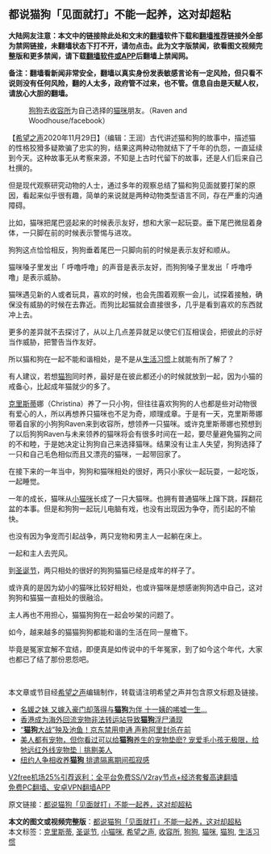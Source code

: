  <h2>都说猫狗「见面就打」不能一起养，这对却超粘</h2> <p class="notice"><b>大陆网友注意：本文中的链接除此处和文末的<a href="https://github.com/bannedbook/fanqiang" >翻墙</a>软件下载和<a href="https://github.com/killgcd/justmysocks/blob/master/README.md">翻墙推荐</a>链接外全部为禁网链接，未翻墙状态下打不开，请勿点击。此为文字版禁闻，欲看图文视频完整版和更多禁闻，请下载<a href="https://github.com/bannedbook/fanqiang">翻墙软件或APP</a>后翻墙上禁闻网。</p><p>备注：翻墙看新闻非常安全，翻墙以真实身份发表敏感言论有一定风险，但只看不说则没有任何风险，翻的人太多，政府管不过来，也不管。信息自由是天赋人权，请放心大胆的翻墙。</b></p>  <div class="entry"> <figure><figcaption><a href="https://www.bannedbook.org/bnews/tag/%e7%8b%97%e7%8b%97/" class="st_tag internal_tag" rel="tag" title="标签 狗狗 下的日志">狗狗</a>去<a href="https://www.bannedbook.org/bnews/tag/%E6%94%B6%E5%AE%B9%E6%89%80/" class="st_tag internal_tag" rel="tag" title="标签 收容所 下的日志">收容所</a>为自己选择的<a href="https://www.bannedbook.org/bnews/tag/%e7%8c%ab%e5%92%aa/" class="st_tag internal_tag" rel="tag" title="标签 猫咪 下的日志">猫咪</a>朋友。（Raven and Woodhouse/facebook）</figcaption></figure> <p>【<span class='wp_keywordlink_affiliate'><a href="https://www.soundofhope.org" title="希望之声" target="_blank">希望之声</a></span>2020年11月29日】（编辑：王润）古代讲述猫和狗的故事中，描述猫的性格狡猾多疑欺骗了忠实的狗，结果这两种动物就结下了千年的仇怨，一直延续到今天。这种故事无从考察来源，不知是上古时代留下的故事，还是人们后来自己杜撰的。</p> <p>但是现代观察研究动物的人士，通过多年的观察总结了猫和狗见面就要打架的原因，看起来似乎很有趣，简单的来说就是两种动物类型语言不同，存在严重的沟通障碍。</p> <p>比如，猫咪把尾巴竖起来的时候表示友好，想和大家一起玩耍。垂下尾巴微屈着身体，一只脚在前的时候表示警惕与进攻。</p> <p>狗狗这点恰恰相反，狗狗垂着尾巴一只脚向前的时候是表示友好和顺从。</p> <p>猫咪嗓子里发出「 呼噜呼噜」的声音是表示友好，而狗狗嗓子里发出「 呼噜呼噜」是表示威胁。</p> <p>猫咪遇见新的人或者玩具，喜欢的时候，也会先围着观察一会儿，试探着接触，确保没有威胁的时候在去靠近。而狗比起猫就会直接很多，几乎是看到喜欢的东西就冲上去。</p>  <p>更多的差异就不去探讨了，从以上几点差异就足以使它们互相误会，把彼此的示好当作威胁，把警告当作友好。</p> <p>所以猫和狗在一起不能和谐相处，是不是从<a href="https://www.bannedbook.org/bnews/tag/%E7%94%9F%E6%B4%BB%E4%B9%A0%E6%83%AF/" class="st_tag internal_tag" rel="tag" title="标签 生活习惯 下的日志">生活习惯</a>上就能有所了解了？</p> <p>有人建议，若想<a href="https://www.bannedbook.org/bnews/tag/%E7%8C%AB%E7%8B%97/" class="st_tag internal_tag" rel="tag" title="标签 猫狗 下的日志">猫狗</a>同时养，最好是在彼此都还小的时候就放到一起，因为小猫的戒备心，比起成年猫就少的多了。</p> <p></p> <p><a href="https://www.bannedbook.org/bnews/tag/%E5%85%8B%E9%87%8C%E6%96%AF%E8%92%82/" class="st_tag internal_tag" rel="tag" title="标签 克里斯蒂 下的日志">克里斯蒂</a>娜（Christina）养了一只小狗，但往往喜欢狗狗的人也都是些对动物很有爱心的人，所以再想养只猫咪也不足为奇，顺理成章。于是有一天，克里斯蒂娜带着自家的小狗狗Raven来到收容所，想领养一只猫咪。或许克里斯蒂娜也预想到了以后狗狗Raven与未来领养的猫咪将会有很多时间在一起，要尽量避免猫狗之间的不和睦，于是她决定让狗狗自己来选择猫咪。结果没有让主人失望，狗狗选择了一只和自己毛色相似而且又漂亮的猫咪，一起带回家了。</p> <p>在接下来的一年当中，狗狗和猫咪相处的很好，两只小家伙一起玩耍，一起吃饭，一起睡觉。</p>  <p></p> <p>一年的成长，猫咪从<a href="https://www.bannedbook.org/bnews/tag/%E5%B0%8F%E7%8C%AB%E5%92%AA/" class="st_tag internal_tag" rel="tag" title="标签 小猫咪 下的日志">小猫咪</a>长成了一只大猫咪。也拥有普通猫咪上蹿下跳，踩翻花盆的本事。但是和狗狗一起玩儿电脑有戏，也没有出现因为争夺，而引起的不愉快。</p> <p>也没有因为争宠而引起战争，两只宠物和男主人一起躺在床上。</p> <p>一起和主人去兜风。</p> <p>到<a href="https://www.bannedbook.org/bnews/tag/%e5%9c%a3%e8%af%9e%e8%8a%82/" class="st_tag internal_tag" rel="tag" title="标签 圣诞节 下的日志">圣诞节</a>，两只相处的很好的狗狗猫猫已经是成年的样子了。</p> <p>或许真的是因为幼小的猫咪比较好相处，也或许猫咪是想感谢狗狗选中自己，这对狗狗和猫猫一直相处的很融洽。</p>  <p>主人再也不用担心，猫猫狗狗在一起会吵架的问题了。</p> <p>如今，越来越多的猫猫狗狗都能和谐的生活在同一屋檐下。</p> <p>毕竟是冤家宜解不宜结，即便真是如传说中的千年冤家，到了如今这个年代，大家也都已了结了那份恩怨吧。</p> <p> </p> <p>本文章或节目经<a href="https://www.bannedbook.org/bnews/tag/%e5%b8%8c%e6%9c%9b%e4%b9%8b%e5%a3%b0/" class="st_tag internal_tag" rel="tag" title="标签 希望之声 下的日志">希望之声</a>编辑制作，转载请注明希望之声并包含原文标题及链接。</p> <ul class='op-related-articles' title='相关阅读'> <li><a href='https://www.bannedbook.org/bnews/yule/20200910/1393762.html' target='_blank'>名媛之妹 又嫁入豪门却落得与<b>猫狗</b>为伴 十一姨的唏嘘一生…</a></li> <li><a href='https://www.bannedbook.org/bnews/cnnews/hknews/20200830/1388200.html' target='_blank'>香港成为海外回流宠物非法转运站导致<b>猫狗</b>浮尸涌现</a></li> <li><a href='https://www.bannedbook.org/bnews/finance/20200820/1382893.html' target='_blank'>“<b>猫狗</b>大战”殃及池鱼！京东禁用申通 声称阿里封杀在前</a></li> <li><a href='https://www.bannedbook.org/bnews/taiwannews/20200629/1352591.html' target='_blank'>美人都有宠物，但你看过可以给<b>猫狗</b>养生的宠物垫麽? 宠爱毛小孩无极限，给牠远红外线宠物垫｜挑剔美人</a></li> <li><a href='https://www.bannedbook.org/bnews/worldnews/usa/20200613/1343978.html' target='_blank'>纽约人争相收养<b>猫狗</b> 排遣隔离期间孤寂感</a></li> </ul> <p class="texttj"> <a href="https://www.bannedbook.org/forum23/topic22702.html" target="_blank">V2free机场25%引荐返利：全平台免费SS/V2ray节点+经济套餐高速翻墙</a><br/> <a href="https://github.com/bannedbook/fanqiang/wiki/%E7%A6%81%E9%97%BB%E7%BD%91%E5%AE%89%E5%8D%93%E7%BF%BB%E5%A2%99%E6%96%B0%E9%97%BBAPP" target="_blank">免费PC翻墙、安卓VPN翻墙APP</a></p><p>原文链接：<a class="src_link"  href="https://www.soundofhope.org/post/273692" target="_blank">都说猫狗「见面就打」不能一起养，这对却超粘</a></p> <a name='sharetosocial'></a>       <div><b>本文的图文或视频完整版</b>：<a href='https://www.bannedbook.org/bnews/comments/20201130/1439523.html'>都说猫狗「见面就打」不能一起养，这对却超粘</a></div>  </div><!--END ENTRY--> <div class="postfooter"> <div>本文标签：<a href="https://www.bannedbook.org/bnews/tag/%E5%85%8B%E9%87%8C%E6%96%AF%E8%92%82/" rel="tag">克里斯蒂</a>, <a href="https://www.bannedbook.org/bnews/tag/%e5%9c%a3%e8%af%9e%e8%8a%82/" rel="tag">圣诞节</a>, <a href="https://www.bannedbook.org/bnews/tag/%E5%B0%8F%E7%8C%AB%E5%92%AA/" rel="tag">小猫咪</a>, <a href="https://www.bannedbook.org/bnews/tag/%e5%b8%8c%e6%9c%9b%e4%b9%8b%e5%a3%b0/" rel="tag">希望之声</a>, <a href="https://www.bannedbook.org/bnews/tag/%E6%94%B6%E5%AE%B9%E6%89%80/" rel="tag">收容所</a>, <a href="https://www.bannedbook.org/bnews/tag/%e7%8b%97%e7%8b%97/" rel="tag">狗狗</a>, <a href="https://www.bannedbook.org/bnews/tag/%e7%8c%ab%e5%92%aa/" rel="tag">猫咪</a>, <a href="https://www.bannedbook.org/bnews/tag/%E7%8C%AB%E7%8B%97/" rel="tag">猫狗</a>, <a href="https://www.bannedbook.org/bnews/tag/%E7%94%9F%E6%B4%BB%E4%B9%A0%E6%83%AF/" rel="tag">生活习惯</a></div>  </div><!--END POSTFOOTER--> 